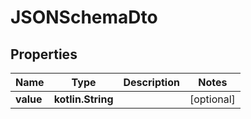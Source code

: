 
# JSONSchemaDto

## Properties
Name | Type | Description | Notes
------------ | ------------- | ------------- | -------------
**value** | **kotlin.String** |  |  [optional]



